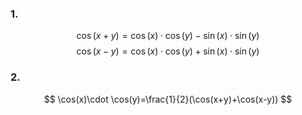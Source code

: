 ### 1. 
$$
\cos(x+y)=\cos(x)\cdot \cos(y)-\sin(x)\cdot \sin(y)
$$
$$
\cos(x-y)=\cos(x)\cdot \cos(y)+\sin(x)\cdot \sin(y)
$$

### 2. 
$$
\cos(x)\cdot \cos(y)=\frac{1}{2}(\cos(x+y)+\cos(x-y))
$$
